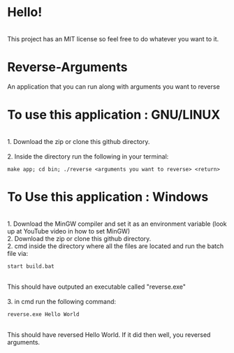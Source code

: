 # Hello!
<br>This project has an MIT license so feel free to do whatever you want to it. <br>

# Reverse-Arguments
An application that you can run along with arguments you want to reverse

# To use this application : GNU/LINUX
<br>1. Download the zip or clone this github directory. <br>
<br>2. Inside the directory run the following in your terminal:
```
make app; cd bin; ./reverse <arguments you want to reverse> <return>
```

# To Use this application : Windows
<br>1. Download the MinGW compiler and set it as an environment variable (look up at YouTube video in how to set MinGW)
<br>2. Download the zip or clone this github directory.
<br>2. cmd inside the directory where all the files are located and run the batch file via:
```
start build.bat
```
<br> This should have outputed an executable called "reverse.exe" <br>
<br> 3. in cmd run the following command:
```
reverse.exe Hello World
```
<br> This should have reversed Hello World. If it did then well, you reversed arguments.
